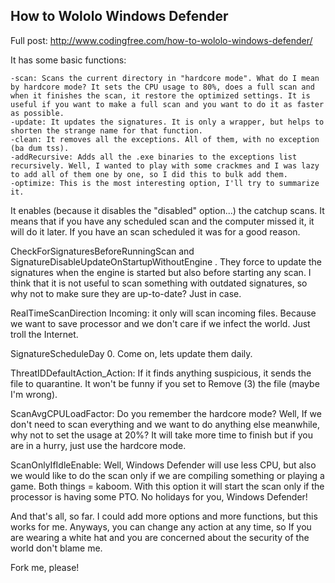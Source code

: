 ## How to Wololo Windows Defender ##

Full post: http://www.codingfree.com/how-to-wololo-windows-defender/

It has some basic functions:

    -scan: Scans the current directory in "hardcore mode". What do I mean by hardcore mode? It sets the CPU usage to 80%, does a full scan and when it finishes the scan, it restore the optimized settings. It is useful if you want to make a full scan and you want to do it as faster as possible.
    -update: It updates the signatures. It is only a wrapper, but helps to shorten the strange name for that function.
    -clean: It removes all the exceptions. All of them, with no exception (ba dum tss).
    -addRecursive: Adds all the .exe binaries to the exceptions list recursively. Well, I wanted to play with some crackmes and I was lazy to add all of them one by one, so I did this to bulk add them.
    -optimize: This is the most interesting option, I'll try to summarize it.

It enables (because it disables the "disabled" option...) the catchup scans. It means that if you have any scheduled scan and the computer missed it, it will do it later. If you have an scan scheduled it was for a good reason.

CheckForSignaturesBeforeRunningScan  and SignatureDisableUpdateOnStartupWithoutEngine . They force to update the signatures when the engine is started but also before starting any scan. I think that it is not useful to scan something with outdated signatures, so why not to make sure they are up-to-date? Just in case.

RealTimeScanDirection Incoming: it only will scan incoming files. Because we want to save processor and we don't care if we infect the world. Just troll the Internet.

SignatureScheduleDay 0. Come on, lets update them daily.

ThreatIDDefaultAction_Action: If it finds anything suspicious, it sends the file to quarantine. It won't be funny if you set to Remove (3) the file (maybe I'm wrong).

ScanAvgCPULoadFactor: Do you remember the hardcore mode? Well, If we don't need to scan everything and we want to do anything else meanwhile, why not to set the usage at 20%? It will take more time to finish but if you are in a hurry, just use the hardcore mode.

ScanOnlyIfIdleEnable: Well, Windows Defender will use less CPU, but also we would like to do the scan only if we are compiling something or playing a game. Both things = kaboom. With this option it will start the scan only if the processor is having some PTO. No holidays for you, Windows Defender!

And that's all, so far. I could add more options and more functions, but this works for me. Anyways, you can change any action at any time, so If you are wearing a white hat and you are concerned about the security of the world don't blame me.

Fork me, please!
